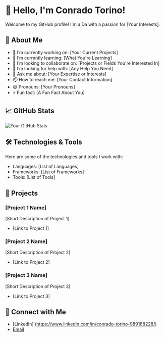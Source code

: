 # 👋 Hello, I'm Conrado Torino!

Welcome to my GitHub profile! I'm a Da with a passion for [Your Interests].
## 🌟 About Me

- 🔭 I’m currently working on: [Your Current Projects]
- 🌱 I’m currently learning: [What You're Learning]
- 👯 I’m looking to collaborate on: [Projects or Fields You're Interested In]
- 🤔 I’m looking for help with: [Any Help You Need]
- 💬 Ask me about: [Your Expertise or Interests]
- 📫 How to reach me: [Your Contact Information]
- 😄 Pronouns: [Your Pronouns]
- ⚡ Fun fact: [A Fun Fact About You]

## 📈 GitHub Stats

![Your GitHub Stats](https://github-readme-stats.vercel.app/api?username=yourusername&show_icons=true&theme=radical)

## 🛠️ Technologies & Tools

Here are some of the technologies and tools I work with:

- Languages: [List of Languages]
- Frameworks: [List of Frameworks]
- Tools: [List of Tools]

## 🚀 Projects

### [Project 1 Name]
[Short Description of Project 1]
- [Link to Project 1]

### [Project 2 Name]
[Short Description of Project 2]
- [Link to Project 2]

### [Project 3 Name]
[Short Description of Project 3]
- [Link to Project 3]


## 🔗 Connect with Me

- [LinkedIn] (https://www.linkedin.com/in/conrado-torino-989168228/)
- [Email](torinoconrado@gmail.com)


